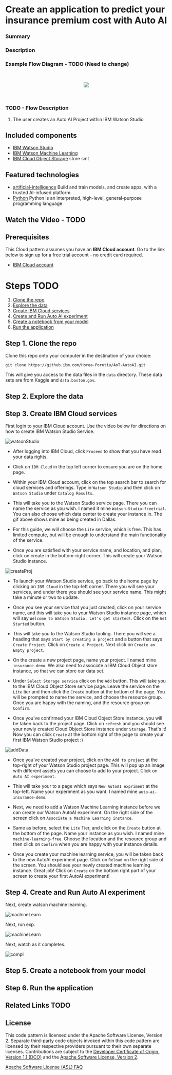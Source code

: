 # Create an application to predict your insurance premium cost with Auto AI 

### Summary


### Description

### Example Flow Diagram - TODO (Need to change)
<br>
<p align="center">
  <img src="docs/app-architecture.png">
</p>
<br>

### TODO - Flow Description
1. The user creates an Auto AI Project within IBM Watson Studio


## Included components
*	[IBM Watson Studio](https://console.bluemix.net/docs/services/blockchain/howto/ibp-v2-deploy-iks.html#ibp-v2-deploy-iks) 
*	[IBM Watson Machine Learning](https://console.bluemix.net/docs/services/blockchain/howto/ibp-v2-deploy-iks.html#ibp-v2-deploy-iks)
*	[IBM Cloud Object Storage](https://console.bluemix.net/docs/services/blockchain/howto/ibp-v2-deploy-iks.html#ibp-v2-deploy-iks) store smt

## Featured technologies
+ [artificial-intelligence](https://developer.ibm.com/technologies/artificial-intelligence/) Build and train models, and create apps, with a trusted AI-infused platform.
+ [Python](https://www.python.org/) Python is an interpreted, high-level, general-purpose programming language.

## Watch the Video - TODO

<!-- [![](docs/ibpVideo.png)](https://www.youtube.com/watch?v=ny8iif6ZXRU) -->

## Prerequisites

This Cloud pattern assumes you have an **IBM Cloud account**. Go to the 
link below to sign up for a free trial account - no credit card required. 
  - [IBM Cloud account](https://tinyurl.com/y4mzxow5)


# Steps TODO
1. [Clone the repo](#step-1-clone-the-repo)
2. [Explore the data](#step-2-explore-the-data)
3. [Create IBM Cloud services](#step-3-create-ibm-cloud-services)
4. [Create and Run Auto AI experiment](#step-4-create-and-run-auto-ai-experiment)
5. [Create a notebook from your model](#step-5-create-a-notebook-from-your-model)
6. [Run the application](#step-6-run-the-application)

## Step 1. Clone the repo

Clone this repo onto your computer in the destination of your choice:
```
git clone https://github.ibm.com/Horea-Porutiu/AoT-AutoAI.git
```
This will give you access to the data files in the `data` directory. These data sets 
are from Kaggle and `data.boston.gov`.

## Step 2. Explore the data

## Step 3. Create IBM Cloud services

First login to your IBM Cloud account. Use the video below for directions on how 
to create IBM Watson Studio Service.

![watsonStudio](https://media.github.ibm.com/user/79254/files/e493eb80-8626-11ea-87b5-f1c7cf8d50e0)
* After logging into IBM Cloud, click `Proceed` to show that you have read your data rights.

* Click on `IBM Cloud` in the top left corner to ensure you are on the home page.

* Within your IBM Cloud account, click on the top search bar to search for cloud services and offerings. Type in `Watson Studio` and then click on `Watson Studio` under `Catalog Results`.

* This will take you to the Watson Studio service page. There you can name the service as you wish. I named it mine
`Watson-Studio-freetrial`. You can also choose which data center to create your instance in. The gif above shows mine as 
being created in Dallas.

* For this guide, we will choose the `Lite` service, which is free. This has limited compute, but will be enough
to understand the main functionality of the service.

* Once you are satisfied with your service name, and location, and plan, click on create in the bottom-right corner. This will create your Watson Studio instance. 

![createProj](https://media.github.ibm.com/user/79254/files/db5a4d00-862d-11ea-96ce-0872b828932d)

* To launch your Watson Studio service, go back to the home page by clicking on `IBM Cloud` in the top-left corner. There you will see your services, and under there you should see your service name. This might take a minute or two 
to update. 

* Once you see your service that you just created, click on your service name, and this will take you to your 
Watson Studio instance page, which will say `Welcome to Watson Studio. Let's get started!`. Click on the `Get Started` button.

* This will take you to the Watson Studio tooling. There you will see a heading that says `Start by creating a project` and a button that says `Create Project`. Click on `Create a Project`. Next click on `Create an Empty project`.

* On the create a new project page, name your project. I named mine `insurance-demo`. We also need to associate a IBM Cloud Object store instance, so that we can store our data set.

* Under `Select Storage service` click on the `Add` button. This will take you to the IBM Cloud Object Store service page. Leave the service on the `Lite` tier and then click the `Create` button at the bottom of the page. You will be prompted to name the service, and choose the resource group. Once you are happy with the naming, and the resource group on `Confirm`. 

* Once you've confirmed your IBM Cloud Object Store instance, you will be taken back to the project page. Click on `refresh` and you should see your newly created Cloud Object Store instance under `Storage`. That's it! Now you can click `Create` at the bottom right of the page to create your first IBM Watson Studio project :) 
 
![addData](https://media.github.ibm.com/user/79254/files/09409100-8630-11ea-804e-ad92728b7f26)

* Once you've created your project, click on the `Add to project` at the top-right of your Watson Studio project page. This will pop up an image with different assets you can choose to add to your project. Click on `Auto AI experiment`.

* This will take your to a page which says `New AutoAI expriment` at the top-left. Name your experiment as you want. I named mine `auto-ai-insurance-demo`.

* Next, we need to add a Watson Machine Learning instance before we can create our Watson AutoAI experiment. On the right side of the screen click on
`Associate a Machine Learning instance`. 

* Same as before, select the `Lite` Tier, and click on the `Create` button at the bottom of the page. Name your instance as you wish. I named mine `machine-learning-free`. Choose the location and the resource group and then click on `Confirm` when you are happy with your instance details.

* Once you create your machine learning service, you will be taken back to the new AutoAI experiment page. Click on 
`Reload` on the right side of the screen. You should see your newly created machine learning instance. Great job! Click on `Create` on the bottom right part of your screen to create your first AutoAI experiment!

## Step 4. Create and Run Auto AI experiment

Next, create watson machine learning.

![machineLearn](https://media.github.ibm.com/user/79254/files/09409100-8630-11ea-804e-ad92728b7f26)

Next, run exp.

![machineLearn](https://media.github.ibm.com/user/79254/files/05ad0a00-8630-11ea-94e7-cd47ae3ac941)

Next, watch as it completes.

![compl](https://media.github.ibm.com/user/79254/files/004fbf80-8630-11ea-9c69-e97b12c39bbe)

## Step 5. Create a notebook from your model
## Step 6. Run the application




## Related Links TODO
<!-- * [Hyperledger Fabric Docs](http://hyperledger-fabric.readthedocs.io/en/latest/)
* [IBM Code Patterns for Blockchain](https://developer.ibm.com/patterns/category/blockchain/) -->

## License
This code pattern is licensed under the Apache Software License, Version 2. Separate third-party code objects invoked within this code pattern are licensed by their respective providers pursuant to their own separate licenses. Contributions are subject to the [Developer Certificate of Origin, Version 1.1 (DCO)](https://developercertificate.org/) and the [Apache Software License, Version 2](https://www.apache.org/licenses/LICENSE-2.0.txt).

[Apache Software License (ASL) FAQ](https://www.apache.org/foundation/license-faq.html#WhatDoesItMEAN)

